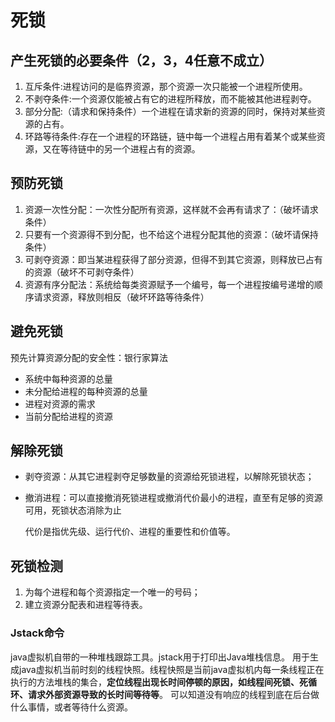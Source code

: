# 死锁

## 产生死锁的必要条件（2，3，4任意不成立）

1.  互斥条件:进程访问的是临界资源，那个资源一次只能被一个进程所使用。
2. 不剥夺条件:一个资源仅能被占有它的进程所释放，而不能被其他进程剥夺。
3. 部分分配:（请求和保持条件）一个进程在请求新的资源的同时，保持对某些资源的占有。
4. 环路等待条件:存在一个进程的环路链，链中每一个进程占用有着某个或某些资源，又在等待链中的另一个进程占有的资源。



## 预防死锁

1. 资源一次性分配：一次性分配所有资源，这样就不会再有请求了：（破坏请求条件）
2. 只要有一个资源得不到分配，也不给这个进程分配其他的资源：（破坏请保持条件）
3. 可剥夺资源：即当某进程获得了部分资源，但得不到其它资源，则释放已占有的资源（破坏不可剥夺条件）
4. 资源有序分配法：系统给每类资源赋予一个编号，每一个进程按编号递增的顺序请求资源，释放则相反（破坏环路等待条件）

## 避免死锁

预先计算资源分配的安全性：银行家算法

- 系统中每种资源的总量
- 未分配给进程的每种资源的总量
- 进程对资源的需求
- 当前分配给进程的资源

## 解除死锁

- 剥夺资源：从其它进程剥夺足够数量的资源给死锁进程，以解除死锁状态；

- 撤消进程：可以直接撤消死锁进程或撤消代价最小的进程，直至有足够的资源可用，死锁状态消除为止

    代价是指优先级、运行代价、进程的重要性和价值等。

## 死锁检测

1. 为每个进程和每个资源指定一个唯一的号码；
2. 建立资源分配表和进程等待表。

### Jstack命令

java虚拟机自带的一种堆栈跟踪工具。jstack用于打印出Java堆栈信息。 用于生成java虚拟机当前时刻的线程快照。线程快照是当前java虚拟机内每一条线程正在执行的方法堆栈的集合，**定位线程出现长时间停顿的原因，如线程间死锁、死循环、请求外部资源导致的长时间等待等**。 可以知道没有响应的线程到底在后台做什么事情，或者等待什么资源。